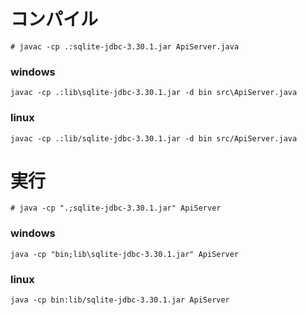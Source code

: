 # コンパイル
```shell
# javac -cp .:sqlite-jdbc-3.30.1.jar ApiServer.java
```
### windows
```shell
javac -cp .:lib\sqlite-jdbc-3.30.1.jar -d bin src\ApiServer.java
```
### linux
```shell
javac -cp .:lib/sqlite-jdbc-3.30.1.jar -d bin src/ApiServer.java
```
# 実行
```shell
# java -cp ".;sqlite-jdbc-3.30.1.jar" ApiServer
```
### windows
```shell
java -cp "bin;lib\sqlite-jdbc-3.30.1.jar" ApiServer
```
### linux
```shell
java -cp bin:lib/sqlite-jdbc-3.30.1.jar ApiServer
```